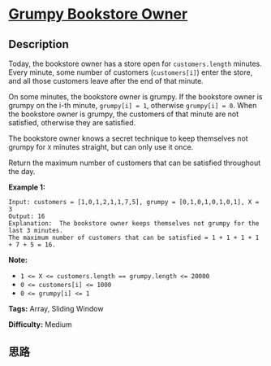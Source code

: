 # [Grumpy Bookstore Owner][title]

## Description

Today, the bookstore owner has a store open for `customers.length` minutes.
Every minute, some number of customers (`customers[i]`) enter the store, and
all those customers leave after the end of that minute.

On some minutes, the bookstore owner is grumpy.  If the bookstore owner is
grumpy on the i-th minute, `grumpy[i] = 1`, otherwise `grumpy[i] = 0`.  When
the bookstore owner is grumpy, the customers of that minute are not satisfied,
otherwise they are satisfied.

The bookstore owner knows a secret technique to keep themselves not grumpy for
`X` minutes straight, but can only use it once.

Return the maximum number of customers that can be satisfied throughout the
day.



**Example 1:**
            Input: customers = [1,0,1,2,1,1,7,5], grumpy = [0,1,0,1,0,1,0,1], X = 3    Output: 16    Explanation:  The bookstore owner keeps themselves not grumpy for the last 3 minutes.     The maximum number of customers that can be satisfied = 1 + 1 + 1 + 1 + 7 + 5 = 16.    



**Note:**

  * `1 <= X <= customers.length == grumpy.length <= 20000`
  * `0 <= customers[i] <= 1000`
  * `0 <= grumpy[i] <= 1`


**Tags:** Array, Sliding Window

**Difficulty:** Medium

## 思路

[title]: https://leetcode.com/problems/grumpy-bookstore-owner
